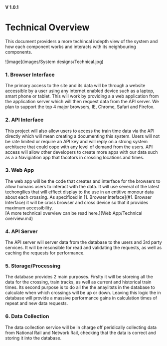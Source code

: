 **V 1.0.1**
# Technical Overview
This document providers a more techincal indepth view of the system and how each component works and interacts with its neighbouring components.


![image](images/System designs/Technical.jpg)


### 1. Browser Interface
The primary access to the site and its data will be through a website accessible by a user using any internet enabled device such as a laptop, smart phone or tablet. This will work by providing a a web application from the application server which will then request data from the API server. We plan to support the top 4 major browsers, IE, Chrome, Safari and Firefox.

### 2. API Interface
This project will also allow users to access the train time data via the API directly which will mean creating a documenting this system. Users will not be rate limited or require an API key and will reply on a strong system architucre that could cope with any level of demand from the users. API access will allow other developers to create more apps with our data such as a a Navigiation app that facotors in crossing locations and times.

### 3. Web App
The web app will be the code that creates and interface for the browsers to allow humans users to interact with the data. It will use several of the latest techongilies that will effiect display to the use in an entitive monour data about each crossing. As specificed in [1. Browser Inteface](#1. Browser Interface) it will be cross browser and cross device so that it provides maximum accessibility.  
[A more technical overview can be read here.](Web App/Technical overview.md)

### 4. API Server
The API server will server data from the database to the users and 3rd party services. It will be resonsible for read and validating the requests, as well as caching the requests for performance.

### 5. Storage/Processing
The database provides 2 main purposes. Firslty it will be storeing all the data for the crossing, train tracks, as well as current and historical train times. Its second purpose is to do all the the anaylitsts in the database to calculate when which crossings will be up or down. Leaving this logic the in database will provide a massive performance gains in calculation times of repeat and new data requests.

### 6. Data Collection
The data collection service will be in charge off peridically collecting data from National Rail and Network Rail, checking that the data is correct and storing it into the database.